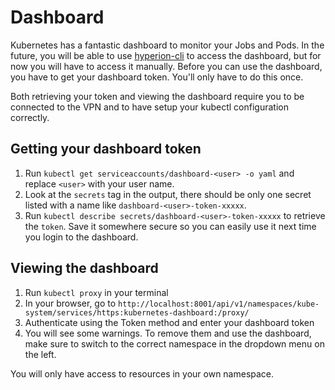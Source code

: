 # Dashboard
Kubernetes has a fantastic dashboard to monitor your Jobs and Pods.
In the future, you will be able to use [hyperion-cli](https://github.com/BigDataRepublic/hyperion-cli) to access the dashboard, but for now you will have to access it manually.
Before you can use the dashboard, you have to get your dashboard token.
You'll only have to do this once.

Both retrieving your token and viewing the dashboard require you to be connected to the VPN and to have setup your kubectl configuration correctly.

## Getting your dashboard token
1. Run `kubectl get serviceaccounts/dashboard-<user> -o yaml` and replace `<user>` with your user name.
1. Look at the `secrets` tag in the output, there should be only one secret listed with a name like `dashboard-<user>-token-xxxxx`.
1. Run `kubectl describe secrets/dashboard-<user>-token-xxxxx` to retrieve the `token`. Save it somewhere secure so you can easily use it next time you login to the dashboard.

## Viewing the dashboard

1. Run `kubectl proxy` in your terminal
1. In your browser, go to `http://localhost:8001/api/v1/namespaces/kube-system/services/https:kubernetes-dashboard:/proxy/`
1. Authenticate using the Token method and enter your dashboard token
1. You will see some warnings. To remove them and use the dashboard, make sure to switch to the correct namespace in the dropdown menu on the left.

You will only have access to resources in your own namespace.
